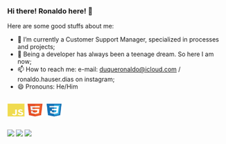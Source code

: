 ### Hi there! Ronaldo here! 👋

Here are some good stuffs about me:

- 🔭 I’m currently a Customer Support Manager, specialized in processes and projects;
- 🌱 Being a developer has always been a teenage dream. So here I am now;
- 📫 How to reach me: e-mail: duqueronaldo@icloud.com / ronaldo.hauser.dias on instagram;
- 😄 Pronouns: He/Him

<div
style="display: inline_block"><br>
  <img align="center" alt="Ronaldo-Js" height="30" width="40" src="https://raw.githubusercontent.com/devicons/devicon/master/icons/javascript/javascript-plain.svg">
  <img align="center" alt="Ronaldo-Ts" height="30" width="40" src="https://raw.githubusercontent.com/devicons/devicon/master/icons/html5/html5-original.svg">
  <img align="center" alt="Ronaldo-CSS" height="30" width="40" src="https://raw.githubusercontent.com/devicons/devicon/master/icons/css3/css3-original.svg">
  <div> 
  
  ##
  <div
  <a href="https://instagram.com/ronaldo.hauser.dias" target="_blank"><img src="https://img.shields.io/badge/-Instagram-%23E4405F?style=for-the-badge&logo=instagram&logoColor=white" target="_blank"></a>
  <a href = "mailto:duqueronaldo@icloud.com"><img src="https://img.shields.io/badge/-Gmail-%23333?style=for-the-badge&logo=gmail&logoColor=white" target="_blank"></a>
  <a href="https://www.linkedin.com/in/ronaldo-dias-a2895aa5/" target="_blank"><img src="https://img.shields.io/badge/-LinkedIn-%230077B5?style=for-the-badge&logo=linkedin&logoColor=white" target="_blank"></a> 
</div>
